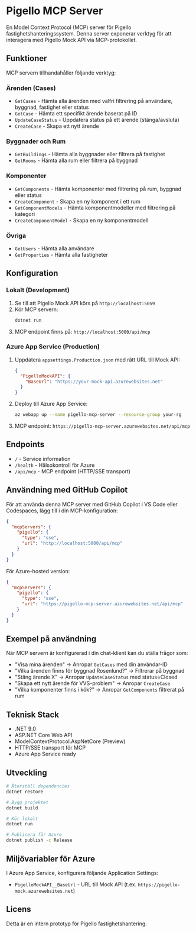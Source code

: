 # Pigello MCP Server

En Model Context Protocol (MCP) server för Pigello fastighetshanteringssystem. Denna server exponerar verktyg för att interagera med Pigello Mock API via MCP-protokollet.

## Funktioner

MCP servern tillhandahåller följande verktyg:

### Ärenden (Cases)
- `GetCases` - Hämta alla ärenden med valfri filtrering på användare, byggnad, fastighet eller status
- `GetCase` - Hämta ett specifikt ärende baserat på ID
- `UpdateCaseStatus` - Uppdatera status på ett ärende (stänga/avsluta)
- `CreateCase` - Skapa ett nytt ärende

### Byggnader och Rum
- `GetBuildings` - Hämta alla byggnader eller filtrera på fastighet
- `GetRooms` - Hämta alla rum eller filtrera på byggnad

### Komponenter
- `GetComponents` - Hämta komponenter med filtrering på rum, byggnad eller status
- `CreateComponent` - Skapa en ny komponent i ett rum
- `GetComponentModels` - Hämta komponentmodeller med filtrering på kategori
- `CreateComponentModel` - Skapa en ny komponentmodell

### Övriga
- `GetUsers` - Hämta alla användare
- `GetProperties` - Hämta alla fastigheter

## Konfiguration

### Lokalt (Development)
1. Se till att Pigello Mock API körs på `http://localhost:5059`
2. Kör MCP servern:
   ```bash
   dotnet run
   ```
3. MCP endpoint finns på: `http://localhost:5000/api/mcp`

### Azure App Service (Production)
1. Uppdatera `appsettings.Production.json` med rätt URL till Mock API:
   ```json
   {
     "PigelloMockAPI": {
       "BaseUrl": "https://your-mock-api.azurewebsites.net"
     }
   }
   ```

2. Deploy till Azure App Service:
   ```bash
   az webapp up --name pigello-mcp-server --resource-group your-rg
   ```

3. MCP endpoint: `https://pigello-mcp-server.azurewebsites.net/api/mcp`

## Endpoints

- `/` - Service information
- `/health` - Hälsokontroll för Azure
- `/api/mcp` - MCP endpoint (HTTP/SSE transport)

## Användning med GitHub Copilot

För att använda denna MCP server med GitHub Copilot i VS Code eller Codespaces, lägg till i din MCP-konfiguration:

```json
{
  "mcpServers": {
    "pigello": {
      "type": "sse",
      "url": "http://localhost:5000/api/mcp"
    }
  }
}
```

För Azure-hosted version:
```json
{
  "mcpServers": {
    "pigello": {
      "type": "sse",
      "url": "https://pigello-mcp-server.azurewebsites.net/api/mcp"
    }
  }
}
```

## Exempel på användning

När MCP servern är konfigurerad i din chat-klient kan du ställa frågor som:

- "Visa mina ärenden" → Anropar `GetCases` med din användar-ID
- "Vilka ärenden finns för byggnad Rosenlund?" → Filtrerar på byggnad
- "Stäng ärende X" → Anropar `UpdateCaseStatus` med status=Closed
- "Skapa ett nytt ärende för VVS-problem" → Anropar `CreateCase`
- "Vilka komponenter finns i kök?" → Anropar `GetComponents` filtrerat på rum

## Teknisk Stack

- .NET 9.0
- ASP.NET Core Web API
- ModelContextProtocol.AspNetCore (Preview)
- HTTP/SSE transport för MCP
- Azure App Service ready

## Utveckling

```bash
# Återställ dependencies
dotnet restore

# Bygg projektet
dotnet build

# Kör lokalt
dotnet run

# Publicera för Azure
dotnet publish -c Release
```

## Miljövariabler för Azure

I Azure App Service, konfigurera följande Application Settings:

- `PigelloMockAPI__BaseUrl` - URL till Mock API (t.ex. `https://pigello-mock.azurewebsites.net`)

## Licens

Detta är en intern prototyp för Pigello fastighetshantering.
